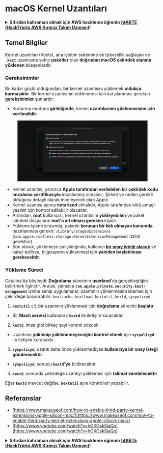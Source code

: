 # macOS Kernel Uzantıları

<details>

<summary><strong>Sıfırdan kahraman olmak için AWS hackleme öğrenin</strong> <a href="https://training.hacktricks.xyz/courses/arte"><strong>htARTE (HackTricks AWS Kırmızı Takım Uzmanı)</strong></a><strong>!</strong></summary>

* **Bir siber güvenlik şirketinde mi çalışıyorsunuz**? **Şirketinizi HackTricks'te görmek ister misiniz**? Ya da **PEASS'ın en son sürümüne erişmek veya HackTricks'i PDF olarak indirmek ister misiniz**? [**ABONELİK PLANLARINI**](https://github.com/sponsors/carlospolop) kontrol edin!
* [**The PEASS Ailesi'ni**](https://opensea.io/collection/the-peass-family) keşfedin, özel [**NFT'lerimiz**](https://opensea.io/collection/the-peass-family) koleksiyonunu
* [**PEASS ve HackTricks'in resmi ürünlerini**](https://peass.creator-spring.com) edinin
* **Discord** [**💬**](https://emojipedia.org/speech-balloon/) **grubuna katılın** veya [**telegram grubuna**](https://t.me/peass) veya **Twitter** 🐦[**@carlospolopm**](https://twitter.com/hacktricks\_live) **takip edin**.
* **Hacking püf noktalarınızı göndererek PR göndererek** [**hacktricks repo**](https://github.com/carlospolop/hacktricks) **ve** [**hacktricks-cloud repo**](https://github.com/carlospolop/hacktricks-cloud) **paylaşın**.

</details>

## Temel Bilgiler

Kernel uzantıları (Kexts), ana işletim sistemine ek işlevsellik sağlayan ve **`.kext`** uzantısına sahip **paketler** olan **doğrudan macOS çekirdek alanına yüklenen** bileşenlerdir.

### Gereksinimler

Bu kadar güçlü olduğundan, bir kernel uzantısını yüklemek **oldukça karmaşıktır**. Bir kernel uzantısının yüklenmesi için karşılanması gereken **gereksinimler** şunlardır:

* Kurtarma moduna **girildiğinde**, kernel **uzantılarının yüklenmesine izin verilmelidir**:

<figure><img src="../../../.gitbook/assets/image (2) (1) (1) (1) (1) (1) (1) (1) (1) (1) (1) (1) (1) (1) (1) (1).png" alt=""><figcaption></figcaption></figure>

* Kernel uzantısı, yalnızca **Apple tarafından verilebilen bir çekirdek kodu imzalama sertifikasıyla** imzalanmış olmalıdır. Şirketi ve neden gerekli olduğunu detaylı olarak inceleyecek olan Apple.
* Kernel uzantısı ayrıca **notarized** olmalıdır, Apple tarafından kötü amaçlı yazılım için kontrol edilebilir olacaktır.
* Ardından, **root** kullanıcısı, kernel uzantısını **yükleyebilen** ve paket içindeki dosyaların **root'a ait olması gereken** kişidir.
* Yükleme işlemi sırasında, paketin **korunan bir kök olmayan konumda** hazırlanması gerekir: `/Library/StagedExtensions` (`com.apple.rootless.storage.KernelExtensionManagement` iznini gerektirir).
* Son olarak, yüklemeye çalışıldığında, kullanıcı [**bir onay isteği alacak**](https://developer.apple.com/library/archive/technotes/tn2459/\_index.html) ve kabul edilirse, bilgisayarın yüklenmesi için **yeniden başlatılması gerekecektir**.

### Yükleme Süreci

Catalina'da böyleydi: **Doğrulama** sürecinin **userland**'da gerçekleştiğini belirtmek ilginçtir. Ancak, yalnızca **`com.apple.private.security.kext-management`** iznine sahip uygulamalar, uzantının yüklenmesini istemek için çekirdeğe başvurabilir: `kextcache`, `kextload`, `kextutil`, `kextd`, `syspolicyd`

1. **`kextutil`** cli, bir uzantının yüklenmesi için **doğrulama** sürecini **başlatır**
* Bir **Mach servisi** kullanarak **`kextd`** ile iletişim kuracaktır.
2. **`kextd`**, imza gibi birkaç şeyi kontrol edecek
* Uzantının **yüklenip yüklenemeyeceğini kontrol etmek** için **`syspolicyd`** ile iletişim kuracaktır.
3. **`syspolicyd`**, uzantı daha önce yüklenmediyse **kullanıcıya bir onay isteği gönderecektir**.
* **`syspolicyd`**, sonucu **`kextd`'ye** bildirecektir
4. **`kextd`**, sonunda çekirdeğe uzantıyı yüklemesi için **talimat verebilecektir**

Eğer **`kextd`** mevcut değilse, **`kextutil`** aynı kontrolleri yapabilir.

## Referanslar

* [https://www.makeuseof.com/how-to-enable-third-party-kernel-extensions-apple-silicon-mac/](https://www.makeuseof.com/how-to-enable-third-party-kernel-extensions-apple-silicon-mac/)
* [https://www.youtube.com/watch?v=hGKOskSiaQo](https://www.youtube.com/watch?v=hGKOskSiaQo)

<details>

<summary><strong>Sıfırdan kahraman olmak için AWS hackleme öğrenin</strong> <a href="https://training.hacktricks.xyz/courses/arte"><strong>htARTE (HackTricks AWS Kırmızı Takım Uzmanı)</strong></a><strong>!</strong></summary>

* **Bir siber güvenlik şirketinde mi çalışıyorsunuz**? **Şirketinizi HackTricks'te görmek ister misiniz**? Ya da **PEASS'ın en son sürümüne erişmek veya HackTricks'i PDF olarak indirmek ister misiniz**? [**ABONELİK PLANLARINI**](https://github.com/sponsors/carlospolop) kontrol edin!
* [**The PEASS Ailesi'ni**](https://opensea.io/collection/the-peass-family) keşfedin, özel [**NFT'lerimiz**](https://opensea.io/collection/the-peass-family) koleksiyonunu
* [**PEASS ve HackTricks'in resmi ürünlerini**](https://peass.creator-spring.com) edinin
* **Discord** [**💬**](https://emojipedia.org/speech-balloon/) **grubuna katılın** veya [**telegram grubuna**](https://t.me/peass) veya **Twitter** 🐦[**@carlospolopm**](https://twitter.com/hacktricks\_live) **takip edin**.
* **Hacking püf noktalarınızı göndererek PR göndererek** [**hacktricks repo**](https://github.com/carlospolop/hacktricks) **ve** [**hacktricks-cloud repo**](https://github.com/carlospolop/hacktricks-cloud) **paylaşın**.

</details>
